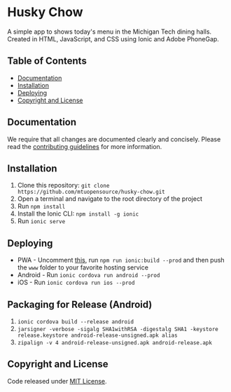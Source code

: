 # Husky Chow
A simple app to shows today's menu in the Michigan Tech dining halls. Created in HTML, JavaScript, and CSS using Ionic and Adobe PhoneGap.

## Table of Contents
 - [Documentation](#documentation)
 - [Installation](#installation)
 - [Deploying](#deploying)
 - [Copyright and License](#copyright-and-license)

## Documentation
 We require that all changes are documented clearly and concisely. Please read the [contributing guidelines](https://github.com/mtuopensource/husky-chow/blob/master/CONTRIBUTING.md) for more information.

## Installation
1.  Clone this repository: `git clone https://github.com/mtuopensource/husky-chow.git`
2.  Open a terminal and navigate to the root directory of the project
3.  Run `npm install`
4.  Install the Ionic CLI: `npm install -g ionic`
5.  Run `ionic serve`

## Deploying
* PWA - Uncomment [this](https://github.com/mtuopensource/Husky-Chow/blob/master/src/index.html#L17), run `npm run ionic:build --prod` and then push the `www` folder to your favorite hosting service
* Android - Run `ionic cordova run android --prod`
* iOS - Run `ionic cordova run ios --prod`

## Packaging for Release (Android)
1.  `ionic cordova build --release android`
2.  `jarsigner -verbose -sigalg SHA1withRSA -digestalg SHA1 -keystore release.keystore android-release-unsigned.apk alias`
3.  `zipalign -v 4 android-release-unsigned.apk android-release.apk`

## Copyright and License
Code released under [MIT License](LICENSE).
